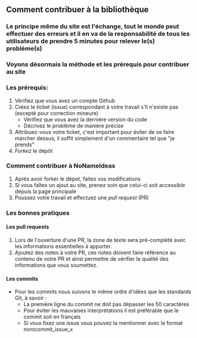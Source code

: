 ## Comment contribuer à la bibliothèque

### Le principe même du site est l'échange, tout le monde peut effectuer des erreurs et il en va de la responsabilité de tous les utilisateurs de prendre 5 minutes pour relever le(s) problème(s)

### Voyons désormais la méthode et les prérequis pour contribuer au site

### Les prérequis:

1. Vérifiez que vous avez un compte Github
2. Créez le ticket (issue) correspondant à votre travail s'il n'existe pas (excepté pour correction mineure)
    - Vérifiez que vous avez la dernière version du code
    - Décrivez le problème de manière précise
3. Attribuez-vous votre ticket, c'est important pour éviter de se faire marcher dessus, il suffit simplement d'un commentaire tel que "je prends"
4. *Forkez* le dépôt

### Comment contribuer à NoNameIdeas

1. Après avoir forker le dépot, faites vos modifications
2. Si vous faîtes un ajout au site, prenez soin que celui-ci soit accessible depuis la page principale
3. Poussez votre travail et effectuez une *pull request* (PR)

### Les bonnes pratiques

#### Les pull requests

1. Lors de l'ouverture d'une PR, la zone de texte sera pré-complété avec les informations essentielles à apporter.
2. Ajoutez des notes à votre PR, ces notes doivent faire référence au contenu de votre PR et ainsi permettre de vérifier la qualité des informations que vous soumettez.

#### Les commits

- Pour les commits nous suivons le même ordre d'idées que les standards Git, à savoir :
    - La première ligne du commit ne doit pas dépasser les 50 caractères
    - Pour éviter les mauvaises interprétations il est préférable que le commit soit en français
    - Si vous fixez une issue vous pouvez la mentionner avec le format nomcommit_issue_x

